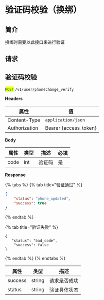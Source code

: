 # 验证码校验（换绑）

## 简介

换绑时需要以此接口来进行验证

## &#x20;请求

## 验证码校验

<mark style="color:green;">`POST`</mark> `/v1/user/phonechange_verify`

**Headers**

| 属性            | 值                      |
| ------------- | ---------------------- |
| Content-Type  | `application/json`     |
| Authorization | Bearer {access\_token} |

**Body**

| 属性   | 类型  | 描述  | 必填 |
| ---- | --- | --- | -- |
| code | int | 验证码 | 是  |

**Response**

{% tabs %}
{% tab title="验证通过" %}
```json
{
	"status": "phone_updated",
	"success": true
}
```
{% endtab %}

{% tab title="验证失败" %}
<pre class="language-json"><code class="lang-json"><strong>{
</strong>	"status": "bad_code",
	"success": false
}
</code></pre>
{% endtab %}
{% endtabs %}

| 属性      | 类型     | 描述     |
| ------- | ------ | ------ |
| success | string | 请求是否成功 |
| status  | string | 验证具体状态 |
